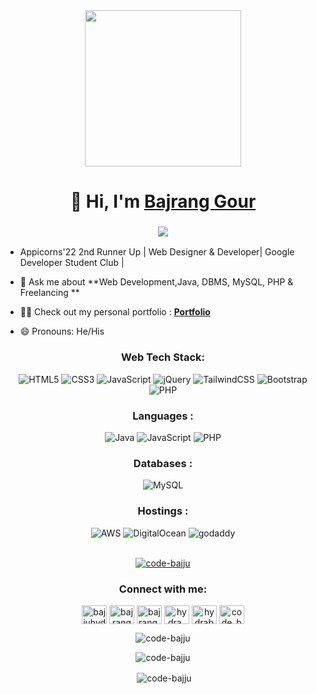 <div align = "center"><img src="https://miro.medium.com/max/828/1*IRGHmiGsa16stedQvIaZfw.gif" style="width="300" height="250";" target="_blank">
<h1 align="center">👋 Hi, I'm <a href="https://www.linkedin.com/in/bajrang-gour/" target="_blank"> Bajrang Gour</a></h1>
<h3 align="center"> <img align ="center" src="https://readme-typing-svg.herokuapp.com?color=0357F7&lines=Full+Stack+Developer+%3A)" /> </h3>

</div>

- Appicorns'22 2nd Runner Up | Web Designer & Developer| Google Developer Student Club |

- 💬 Ask me about **Web Development,Java, DBMS, MySQL, PHP & Freelancing **

- 👨‍💻 Check out my personal portfolio : **<a href="https://code-bajju.github.io/bajrang-portfolio/" target="_blank">Portfolio</a>**

- 😄 Pronouns: He/His
<div align="center">
<h3 align="center">Web Tech Stack:</h3>
<div align="center">
<img alt="HTML5" src="https://img.shields.io/badge/html5-%23E34F26.svg?style=for-the-badge&logo=html5&logoColor=white"/>
<img alt="CSS3" src="https://img.shields.io/badge/css3-%231572B6.svg?style=for-the-badge&logo=css3&logoColor=white"/> 
<img alt="JavaScript" src="https://img.shields.io/badge/javascript-%23323330.svg?style=for-the-badge&logo=javascript&logoColor=%23F7DF1E"/> 
<img alt="jQuery" src="https://img.shields.io/badge/jquery-%230769AD.svg?style=for-the-badge&logo=jquery&logoColor=white"/> 
<img alt="TailwindCSS" src="https://img.shields.io/badge/Tailwind_CSS-38B2AC?style=for-the-badge&logo=tailwind-css&logoColor=white"/>
<img alt="Bootstrap" src="https://img.shields.io/badge/bootstrap-%23563D7C.svg?style=for-the-badge&logo=bootstrap&logoColor=white"/>
<br>
<img alt="PHP" src="https://img.shields.io/badge/php-%23777BB4.svg?style=for-the-badge&logo=php&logoColor=white"/>
</div>
<h3 align="center">Languages :</h3>
<div align="center">
  <img alt="Java" src="https://img.shields.io/badge/java-%23ED8B00.svg?style=for-the-badge&logo=java&logoColor=white"/>
  <img alt="JavaScript" src="https://img.shields.io/badge/javascript-%23323330.svg?style=for-the-badge&logo=javascript&logoColor=%23F7DF1E"/> 
  <img alt="PHP" src="https://img.shields.io/badge/php-%23777BB4.svg?style=for-the-badge&logo=php&logoColor=white"/>
</div>

<h3 align="center">Databases :</h3>
<div align="center">
  <img alt="MySQL" src="https://img.shields.io/badge/mysql-%2300f.svg?style=for-the-badge&logo=mysql&logoColor=white"/>
</div>


<h3 align="center">Hostings :</h3>
<div align="center">
  <img alt="AWS" src="https://img.shields.io/badge/Amazon_AWS-FF9900?style=for-the-badge&logo=amazonaws&logoColor=white"/>
  <img alt="DigitalOcean" src="https://img.shields.io/badge/DigitalOcean-%230167ff.svg?style=for-the-badge&logo=digitalOcean&logoColor=white"/>
  <img alt="godaddy" src="https://img.shields.io/badge/godaddy-%23039BE5.svg?style=for-the-badge&logo=godaddy"/>
 </div><br/>

<p align="center"> <a href="https://github.com/ryo-ma/github-profile-trophy"><img src="https://github-profile-trophy.vercel.app/?username=code-bajju" alt="code-bajju" /></a> </p>

<h3 align="Center">Connect with me: </h3>
<p align="center">
<a href="https://twitter.com/bajjuhydra" target="blank"><img align="center" src="https://raw.githubusercontent.com/rahuldkjain/github-profile-readme-generator/master/src/images/icons/Social/twitter.svg" alt="bajjuhydra" height="30" width="40" /></a>
<a href="https://linkedin.com/in/bajrang-gour" target="blank"><img align="center" src="https://raw.githubusercontent.com/rahuldkjain/github-profile-readme-generator/master/src/images/icons/Social/linked-in-alt.svg" alt="bajrang-gour" height="30" width="40" /></a>
<a href="https://fb.com/bajrang.ambi" target="blank"><img align="center" src="https://raw.githubusercontent.com/rahuldkjain/github-profile-readme-generator/master/src/images/icons/Social/facebook.svg" alt="bajrang.ambi" height="30" width="40" /></a>
<a href="https://instagram.com/hydra_bajju_33" target="blank"><img align="center" src="https://raw.githubusercontent.com/rahuldkjain/github-profile-readme-generator/master/src/images/icons/Social/instagram.svg" alt="hydra_bajju_33" height="30" width="40" /></a>
<a href="https://www.youtube.com/c/hydrabajju" target="blank"><img align="center" src="https://raw.githubusercontent.com/rahuldkjain/github-profile-readme-generator/master/src/images/icons/Social/youtube.svg" alt="hydrabajju" height="30" width="40" /></a>
<a href="https://www.codechef.com/users/code_bajju" target="blank"><img align="center" src="https://cdn.jsdelivr.net/npm/simple-icons@3.1.0/icons/codechef.svg" alt="code_bajju" height="30" width="40" /></a>
</p>

<p><img align="center" src="https://github-readme-stats.vercel.app/api/top-langs?username=code-bajju&show_icons=true&locale=en&layout=compact" alt="code-bajju" /></p>
<p><img align="center" src="https://streak-stats.demolab.com/?user=code-bajju&theme=light" alt="code-bajju" /></p>
<p>&nbsp;<img align="center" src="https://github-readme-stats.vercel.app/api?username=code-bajju&show_icons=true&locale=en" alt="code-bajju" /></p>
</div>
